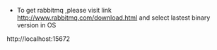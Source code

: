 - To get rabbitmq ,please visit link http://www.rabbitmq.com/download.html and select lastest binary version in OS

http://localhost:15672
